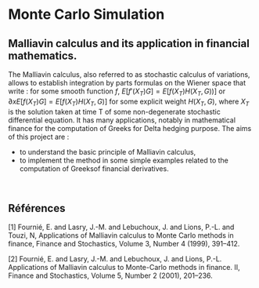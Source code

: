 # Monte Carlo Simulation
## Malliavin calculus and its application in financial mathematics.
The Malliavin calculus, also referred to as stochastic calculus of variations, allows to establish integration by parts formulas on the Wiener space that write : for some smooth function $f$, $E[f'(X_T)G] = E[f(X_T)H(X_T, G))]$ or $∂xE[f(X_T)G] = E[f(X_T)H(X_T, G)]$ for some explicit weight $H(X_T, G)$, where $X_T$ is the solution taken at time T of some non-degenerate stochastic differential equation. It has many applications, notably in mathematical finance for the computation of Greeks for Delta hedging purpose. The aims of this project are :
- to understand the basic principle of Malliavin calculus,
- to implement the method in some simple examples related to the computation of Greeksof financial derivatives.

<br>

## Références
[1] Fournié, E. and Lasry, J.-M. and Lebuchoux, J. and Lions, P.-L. and Touzi, N, Applications
of Malliavin calculus to Monte Carlo methods in finance, Finance and Stochastics, Volume 3,
Number 4 (1999), 391–412.

[2] Fournié, E. and Lasry, J.-M. and Lebuchoux, J. and Lions, P.-L. Applications of Malliavin
calculus to Monte-Carlo methods in finance. II, Finance and Stochastics, Volume 5, Number 2
(2001), 201–236.
